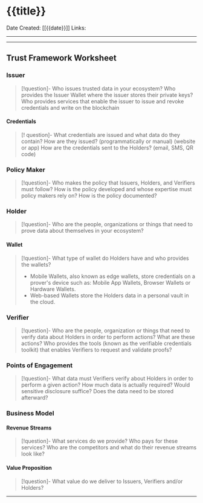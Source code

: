 # {{title}}

Date Created: [[{{date}}]]
Links:

---
---

## Trust Framework Worksheet

### Issuer

> [!question]- Who issues trusted data in your ecosystem? 
> Who provides the Issuer Wallet where the issuer stores their private keys?
> Who provides services that enable the issuer to issue and revoke credentials and write on the blockchain

#### Credentials

> [! question]- What credentials are issued and what data do they contain?
> How are they issued? (programmatically or manual) (website or app)
> How are the credentials sent to the Holders? (email, SMS, QR code)

### Policy Maker

> [!question]- Who makes the policy that Issuers, Holders, and Verifiers must follow?
> How is the policy developed and whose expertise must policy makers rely on?
> How is the policy documented?

### Holder

> [!question]- Who are the people, organizations or things that need to prove data about themselves in your ecosystem?

#### Wallet

> [!question]- What type of wallet do Holders have and who provides the wallets?
> - Mobile Wallets, also known as edge wallets, store credentials on a prover's device such as: Mobile App Wallets, Browser Wallets or Hardware Wallets.
> - Web-based Wallets store the Holders data in a personal vault in the cloud.

### Verifier
> [!question]- Who are the people, organization or things that need to verify data about Holders in order to perform actions?
> What are these actions?
> Who provides the tools (known as the verifiable credentials toolkit) that enables Verifiers to request and validate proofs?

### Points of Engagement

> [!question]- What data must Verifiers verify about Holders in order to perform a given action?
> How much data is actually required?
> Would sensitive disclosure suffice?
> Does the data need to be stored afterward?

### Business Model

#### Revenue Streams
> [!question]- What services do we provide?
> Who pays for these services?
> Who are the competitors and what do their revenue streams look like?

#### Value Proposition

> [!question]- What value do we deliver to Issuers, Verifiers and/or Holders?

---
